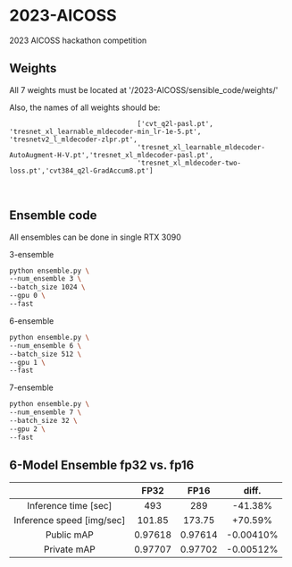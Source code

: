 # 2023-AICOSS
2023 AICOSS hackathon competition


## Weights

All 7 weights must be located at '/2023-AICOSS/sensible_code/weights/'

Also, the names of all weights should be: 
                                    
                                    ['cvt_q2l-pasl.pt', 'tresnet_xl_learnable_mldecoder-min_lr-1e-5.pt', 'tresnetv2_l_mldecoder-zlpr.pt',
                                    'tresnet_xl_learnable_mldecoder-AutoAugment-H-V.pt','tresnet_xl_mldecoder-pasl.pt',
                                    'tresnet_xl_mldecoder-two-loss.pt','cvt384_q2l-GradAccum8.pt']

<br/>

## Ensemble code

All ensembles can be done in single RTX 3090

3-ensemble
```bash
python ensemble.py \
--num_ensemble 3 \
--batch_size 1024 \
--gpu 0 \
--fast
```

6-ensemble
```bash
python ensemble.py \
--num_ensemble 6 \
--batch_size 512 \
--gpu 1 \
--fast
```

7-ensemble
```bash
python ensemble.py \
--num_ensemble 7 \
--batch_size 32 \
--gpu 2 \
--fast
```


## 6-Model Ensemble fp32 vs. fp16

| |FP32|FP16|diff.|
|:---:|:---:|:---:|:---:|
|Inference time [sec]|493|289|-41.38%|
|Inference speed [img/sec]|101.85|173.75|+70.59%|
|Public mAP|0.97618|0.97614|-0.00410%|
|Private mAP|0.97707|0.97702|-0.00512%|

